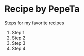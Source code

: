 <html>
  <head>
  </head>
  <body>
  <h1>Recipe by PepeTa</h1>
    <p>Steps for my favorite recipes</p>
    <ol>
      <li>Step 1</l1>
      <li>Step 2</l1>
      <li>Step 3</l1>
      <li>Step 4</l1>
    </ol>
  </body>
</html>
